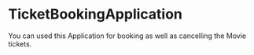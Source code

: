 # TicketBookingApplication
You can used this Application for booking as well as cancelling the Movie tickets.
